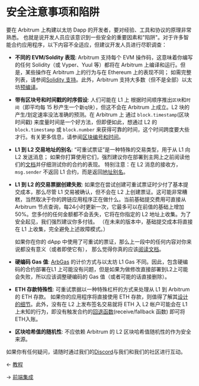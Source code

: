 # 安全注意事项和陷阱 

要在 Arbitrum 上构建以太坊 Dapp 的开发者，要对经验、工具和协议的原理非常熟悉。
也就是说开发人员应该意识到一些安全的重要因素和"陷阱"。对于许多智能合约应用程序，以下内容不全适应，但建议开发人员进行尽职调查：

- **不同的 EVM/Soldity 表现**: Arbitrum 支持每个 EVM
  操作码，这意味着你编写的任何 Solidity（或 Vyper、Yuul 等）都将在 Arbitrum
  上编译和运行。但是，某些操作在 Arbitrum 上的行为与在 Ethereum 上的表现不同；
  如需完整列表，请参阅[Solidity 支持](../与以太坊相比的不同点/Solidity支持.md)。此外，Arbitrum
  支持大多数（但不是全部）以太坊[预编译](../与以太坊相比的不同点/总览.md)。
  

- **带有区块号和时间戳的时序假设**: 人们可能在 L1 上
  根据时间顺序推出`区块`和`时间`（即平均每 15 秒产生一个新q块），但这不会在
  Arbitrum 上成立。L2 块的产生/划定速率没法准确的预测。在 Arbitrum 上 通过
  `block.timestamp`(区块时间戳) 来度量时间是一个好方法，但即便如此，想通过 L2
  的 `block.timestamp` 或 `block.number`
  来获得可靠的时间，这个时间跨度要大些才行。有关更多信息，请参阅[区块编号和时间](../与以太坊相比的不同点/区块编号和时间.md)。

- **L1 到 L2 交易地址的别名**: “可重试票证”是一种特殊的交易类型，用于从 L1 向 L2
  发送消息；
  如果你打算使用它们，强烈建议你在部署到主网上之前阅读他们的[文档](../L1和L2互通性/Layers间的通信.md)并仔细测试你的合约的表现。
  特别注意：在 L2 消息的接收方，`msg.sender` 不返回 L1
  合约，而是返回[地址别名](../L1和L2互通性/Layers间的通信.md#地址别名)。
 

- **L1 到 L2 的交易票据创建失败**:
  如果您在尝试创建可重试票证时少付了基本提交成本，那么尽管 L1 交易被确认，但不会在
  L2
  上创建票证。这可能非常糟糕，当然取决于你的跨链应用程序正在做什么。当前基础提交费用可直接从
  Arbitrum 节点查询，每24小时更新一次，它最多可以在前值的基础上增加
  50%。您多付的任何金额都不会丢失，它将在你指定的 L2
  地址上收集。为了安全起见，我们强烈建议你多付钱。
  （在未来的版本中，基础提交成本将直接在 L1 上收集，完全避免上述故障模式。）

    如果你在你的 dApp
    中使用了可重试的票证，那么上一段中的任何内容对你来说都没有意义（或者即使它有），
    那么觉得你真的应该[阅读文档](../L1和L2互通性/Layers间的通信.md)。

- **硬编码 Gas 值**: [ArbGas](../与以太坊相比的不同点/ArbGas与运行时.md)
  的计价方式与以太坊 L1 Gas 不同。因此，包含硬编码的合约部署在L1
  上可能没有问题，但是如果为做修改直接部署到L2上可能会失败，所以应该调整硬编码的
  Gas 值（或者可能的话直接删除）。
 

- **ETH 存款特殊性**: 可重试票据以一种特殊杠杆的方式来处理从 L1 到 Arbitrum 的
  ETH 存款。 如果你的应用程序将直接使用 ETH
  存款，则值得了解其[设计的细节](../L1和L2互通性/Layers间的通信.md)。此外，没有在
  L2 上发布签名交易就将 ETH 入 L2 帐户可能会在 L1
  上未知的行为，即没有触发合约的[回退函数](https://docs.soliditylang.org/en/v0.6.2/contracts.html#receive-ether-function)(receive/fallback 函数) 即可将
  ETH入账。
  
- **区块哈希值的随机性**: 不应依赖 Arbitrum 的 L2 区块哈希值随机性的作为安全来源。
  
如果你有任何疑问，请随时通过我们的[Discord](https://discord.gg/ZpZuw7p)与我们和我们的社区进行互动。

← [教程](./教程.md)

→ [前端集成](./前端集成.md)
